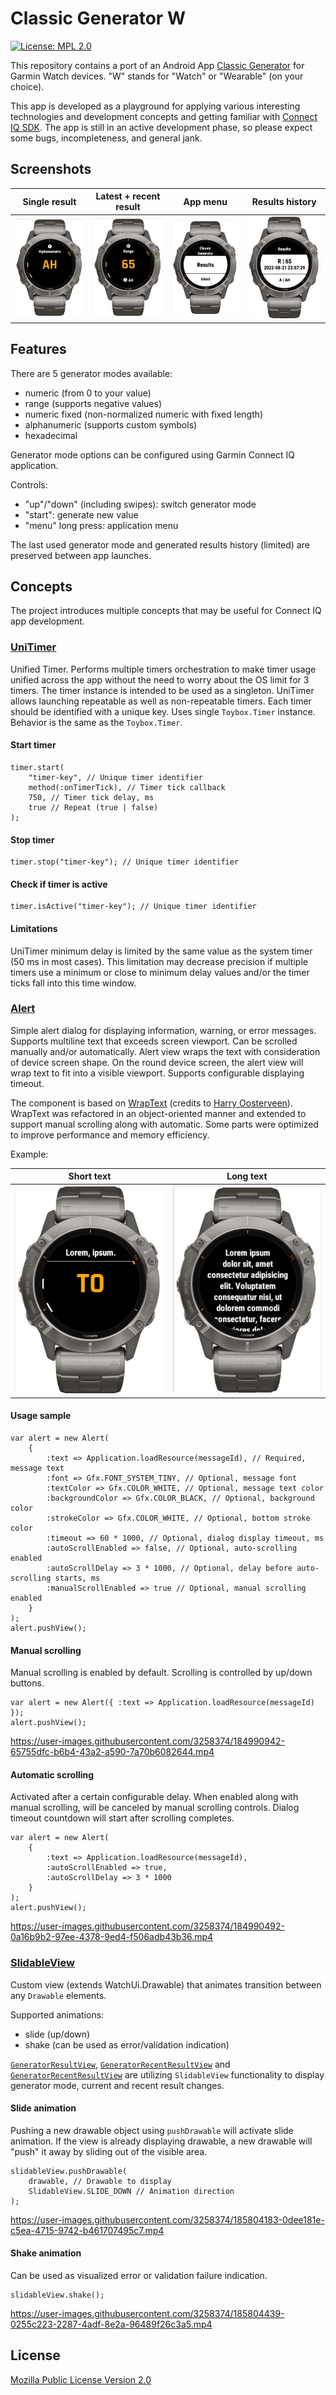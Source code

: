 # Classic Generator W

[![License: MPL 2.0](https://img.shields.io/badge/License-MPL_2.0-brightgreen.svg)](https://opensource.org/licenses/MPL-2.0)

This repository contains a port of an Android App [Classic Generator](https://play.google.com/store/apps/details?id=me.venko.cg) for Garmin Watch devices. "W" stands for "Watch" or "Wearable" (on your choice).

This app is developed as a playground for applying various interesting technologies and development concepts and getting familiar with [Connect IQ SDK](https://developer.garmin.com/connect-iq/overview/). The app is still in an active development phase, so please expect some bugs, incompleteness, and general jank.

## Screenshots

Single result | Latest + recent result | App menu | Results history
------- | ------- | ------- | ------- |
![Alphanumeric generator](screenshots/cg-alphanum.png) | ![Range generator](screenshots/cg-range-plus-recent.png) | ![Menu](screenshots/cg-menu.png) | ![History](screenshots/cg-history.png)

## Features

There are 5 generator modes available:

* numeric (from 0 to your value)
* range (supports negative values)
* numeric fixed (non-normalized numeric with fixed length)
* alphanumeric (supports custom symbols)
* hexadecimal

Generator mode options can be configured using Garmin Connect IQ application.

Controls:

* "up"/"down" (including swipes): switch generator mode
* "start": generate new value
* "menu" long press: application menu

The last used generator mode and generated results history (limited) are preserved between app launches.

## Concepts

The project introduces multiple concepts that may be useful for Connect IQ app development.

### [UniTimer](source/common/UniTimer.mc)

Unified Timer. Performs multiple timers orchestration to make timer usage unified across the app without the need to worry about the OS limit for 3 timers. The timer instance is intended to be used as a singleton. UniTimer allows launching repeatable as well as non-repeatable timers. Each timer should be identified with a unique key. Uses single `Toybox.Timer` instance. Behavior is the same as the `Toybox.Timer`.

#### Start timer

```monkey-c
timer.start(
    "timer-key", // Unique timer identifier
    method(:onTimerTick), // Timer tick callback
    750, // Timer tick delay, ms
    true // Repeat (true | false)
);
```

#### Stop timer

```monkey-c
timer.stop("timer-key"); // Unique timer identifier
```

#### Check if timer is active

```monkey-c
timer.isActive("timer-key"); // Unique timer identifier
```

#### Limitations

UniTimer minimum delay is limited by the same value as the system timer (50 ms in most cases). This limitation may decrease precision if multiple timers use a minimum or close to minimum delay values and/or the timer ticks fall into this time window.

### [Alert](source/view/common/Alert.mc)

Simple alert dialog for displaying information, warning, or error messages. Supports multiline text that exceeds screen viewport. Can be scrolled manually and/or automatically. Alert view wraps the text with consideration of device screen shape. On the round device screen, the alert view will wrap text to fit into a visible viewport. Supports configurable displaying timeout.

The component is based on [WrapText](https://gitlab.com/harryonline/fortune-quote/-/blob/1e70f80fa07028d6adcf2c39b79c80f0f538db36/source/WrapText.mc) (credits to [Harry Oosterveen](https://gitlab.com/harryonline)). WrapText was refactored in an object-oriented manner and extended to support manual scrolling along with automatic. Some parts were optimized to improve performance and memory efficiency.

Example:

Short text | Long text |
------- | ------- |
![Short text](screenshots/cg-alert-text-short.png) | ![Long text](screenshots/cg-alert-text-long.png)

#### Usage sample

```monkey-c
var alert = new Alert(
    {
        :text => Application.loadResource(messageId), // Required, message text
        :font => Gfx.FONT_SYSTEM_TINY, // Optional, message font
        :textColor => Gfx.COLOR_WHITE, // Optional, message text color
        :backgroundColor => Gfx.COLOR_BLACK, // Optional, background color
        :strokeColor => Gfx.COLOR_WHITE, // Optional, bottom stroke color
        :timeout => 60 * 1000, // Optional, dialog display timeout, ms
        :autoScrollEnabled => false, // Optional, auto-scrolling enabled
        :autoScrollDelay => 3 * 1000, // Optional, delay before auto-scrolling starts, ms
        :manualScrollEnabled => true // Optional, manual scrolling enabled
    }
);
alert.pushView();
```

#### Manual scrolling

Manual scrolling is enabled by default. Scrolling is controlled by up/down buttons.

```monkey-c
var alert = new Alert({ :text => Application.loadResource(messageId) });
alert.pushView();
```

<!-- markdownlint-disable MD034 -->
https://user-images.githubusercontent.com/3258374/184990942-65755dfc-b6b4-43a2-a590-7a70b6082644.mp4
<!-- markdownlint-enable MD034 -->

#### Automatic scrolling

Activated after a certain configurable delay. When enabled along with manual scrolling, will be canceled by manual scrolling controls. Dialog timeout countdown will start after scrolling completes.

```monkey-c
var alert = new Alert(
    {
        :text => Application.loadResource(messageId),
        :autoScrollEnabled => true,
        :autoScrollDelay => 3 * 1000
    }
);
alert.pushView();
```

<!-- markdownlint-disable MD034 -->
https://user-images.githubusercontent.com/3258374/184990492-0a16b9b2-97ee-4378-9ed4-f506adb43b36.mp4
<!-- markdownlint-enable MD034 -->

### [SlidableView](/source/view/common/SlidableView.mc)

Custom view (extends WatchUi.Drawable) that animates transition between any `Drawable` elements.

Supported animations:

* slide (up/down)
* shake (can be used as error/validation indication)

[`GeneratorResultView`](/source/view/generator/GeneratorResultView.mc), [`GeneratorRecentResultView`](/source/view/generator/GeneratorRecentResultView.mc) and [`GeneratorRecentResultView`](/source/view/generator/GeneratorModeView.mc) are utilizing `SlidableView` functionality to display generator mode, current and recent result changes.

#### Slide animation

Pushing a new drawable object using `pushDrawable` will activate slide animation. If the view is already displaying drawable, a new drawable will "push" it away by sliding out of the visible area.

```monkey-c
slidableView.pushDrawable(
    drawable, // Drawable to display
    SlidableView.SLIDE_DOWN // Animation direction
);
```

<!-- markdownlint-disable MD034 -->
https://user-images.githubusercontent.com/3258374/185804183-0dee181e-c5ea-4715-9742-b461707495c7.mp4
<!-- markdownlint-enable MD034 -->

#### Shake animation

Can be used as visualized error or validation failure indication.

```monkey-c
slidableView.shake();
```

<!-- markdownlint-disable MD034 -->
https://user-images.githubusercontent.com/3258374/185804439-0255c223-2287-4adf-8e2a-96489f26c3a5.mp4
<!-- markdownlint-disable MD034 -->

## License

[Mozilla Public License Version 2.0](/LICENSE)
